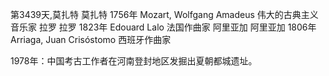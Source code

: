 第3439天,莫扎特
莫扎特 1756年
Mozart, Wolfgang Amadeus 伟大的古典主义音乐家
拉罗
拉罗 1823年
Edouard Lalo 法国作曲家
阿里亚加
阿里亚加 1806年
Arriaga, Juan Crisóstomo 西班牙作曲家


1978年：中国考古工作者在河南登封地区发掘出夏朝都城遗址。